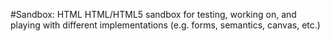 #Sandbox: HTML
HTML/HTML5 sandbox for testing, working on, and playing with different implementations (e.g. forms, semantics, canvas, etc.)

